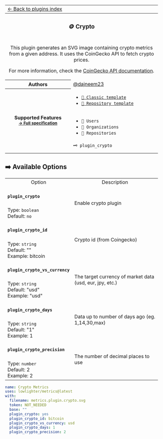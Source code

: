 <!-- Header -->
<table>
  <tr><td colspan="2"><a href="/README.md#-plugins">← Back to plugins index</a></td></tr>
  <tr><th colspan="2"><h3>🪙 Crypto</h3></th></tr>
  <tr><td colspan="2" align="center">
    <p>This plugin generates an SVG image containing crypto metrics from a given address. It uses the CoinGecko API to fetch crypto prices.</p>
    <p>For more information, check the <a href="https://www.coingecko.com/vi/api/documentation">CoinGecko API documentation</a>.</p>
  </td></tr>
  <tr><th>Authors</th><td><a href="https://github.com/dajneem23">@dajneem23</a></td></tr>
  <tr>
    <th rowspan="3">Supported Features<br><sub><a href="metadata.yml">→ Full specification</a></sub></th>
    <td>
      <ul>
        <li><a href="/source/templates/classic/README.md"><code>📗 Classic template</code></a></li>
        <li><a href="/source/templates/repository/README.md"><code>📘 Repository template</code></a></li>
      </ul>
    </td>
  </tr>
  <tr>
    <td>
      <ul>
        <li><code>👤 Users</code></li>
        <li><code>👥 Organizations</code></li>
        <li><code>📓 Repositories</code></li>
      </ul>
    </td>
  </tr>
  <tr>
    <td><code>🗝️ plugin_crypto</code></td>
  </tr>
  <tr>
    <td colspan="2" align="center">
      <img src="https://via.placeholder.com/468x60?text=No%20preview%20available" alt=""></img>
      <img width="900" height="1" alt="">
    </td>
  </tr>
</table>
<!-- /Header -->

## ➡️ Available Options

<!-- Options -->
<table>
  <tr>
    <td align="center" nowrap="nowrap">Option</td><td align="center" nowrap="nowrap">Description</td>
  </tr>
  <tr>
    <td nowrap="nowrap"><h4><code>plugin_crypto</code></h4></td>
    <td rowspan="2"><p>Enable crypto plugin</p><img width="900" height="1" alt=""></td>
  </tr>
  <tr>
    <td nowrap="nowrap">Type: <code>boolean</code><br>Default: <code>no</code><br></td>
  </tr>
  <tr>
    <td nowrap="nowrap"><h4><code>plugin_crypto_id</code></h4></td>
    <td rowspan="2"><p>Crypto id (from Coingecko)</p><img width="900" height="1" alt=""></td>
  </tr>
  <tr>
    <td nowrap="nowrap">Type: <code>string</code><br>Default: ""<br>Example: bitcoin<br></td>
  </tr>
  <tr>
    <td nowrap="nowrap"><h4><code>plugin_crypto_vs_currency</code></h4></td>
    <td rowspan="2"><p>The target currency of market data (usd, eur, jpy, etc.)</p><img width="900" height="1" alt=""></td>
  </tr>
  <tr>
    <td nowrap="nowrap">Type: <code>string</code><br>Default: "usd"<br>Example: "usd"<br></td>
  </tr>
  <tr>
    <td nowrap="nowrap"><h4><code>plugin_crypto_days</code></h4></td>
    <td rowspan="2"><p>Data up to number of days ago (eg. 1,14,30,max)</p><img width="900" height="1" alt=""></td>
  </tr>
  <tr>
    <td nowrap="nowrap">Type: <code>string</code><br>Default: "1"<br>Example: 1<br></td>
  </tr>
  <tr>
    <td nowrap="nowrap"><h4><code>plugin_crypto_precision</code></h4></td>
    <td rowspan="2"><p>The number of decimal places to use</p><img width="900" height="1" alt=""></td>
  </tr>
  <tr>
    <td nowrap="nowrap">Type: <code>number</code><br>Default: 2<br>Example: 2<br></td>
  </tr>
</table>
<!-- /Options -->

<!--examples-->

```yaml
name: Crypto Metrics
uses: lowlighter/metrics@latest
with:
  filename: metrics.plugin.crypto.svg
  token: NOT_NEEDED
  base: ""
  plugin_crypto: yes
  plugin_crypto_id: bitcoin
  plugin_crypto_vs_currency: usd
  plugin_crypto_days: 1
  plugin_crypto_precision: 2
```
<!--/examples-->
